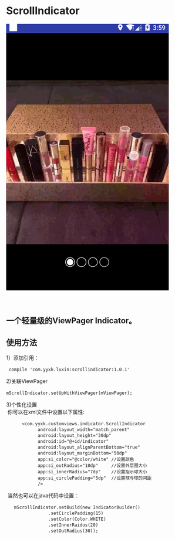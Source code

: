 # ScrollIndicator
![image](https://github.com/lx1992lx/ScrollIndicator/blob/master/indicator.gif)
<br><br><br>
## 一个轻量级的ViewPager Indicator。
使用方法
---------
1）添加引用：<br>

     compile 'com.yyxk.luxin:scrollindicator:1.0.1'
     

2)关联ViewPager<br>

    mScrollIndicator.setUpWithViewPager(mViewPager);
    
3)个性化设置<br>
  你可以在xml文件中设置以下属性:<br>
  
          <com.yyxk.customviews.indicator.ScrollIndicator
                android:layout_width="match_parent"
                android:layout_height="30dp"
                android:id="@+id/indicator"
                android:layout_alignParentBottom="true"
                android:layout_marginBottom="50dp"
                app:si_color="@color/white" //设置颜色
                app:si_outRadius="10dp"     //设置外层圈大小
                app:si_innerRadius="7dp"    //设置指示球大小
                app:si_circlePadding="5dp"  //设置球与球的间距
                />

  当然也可以在java代码中设置：<br>
  
       mScrollIndicator.setBuild(new IndicatorBuilder()
                    .setCirclePadding(15)
                    .setColor(Color.WHITE)
                    .setInnerRaidus(20)
                    .setOutRadius(30));
